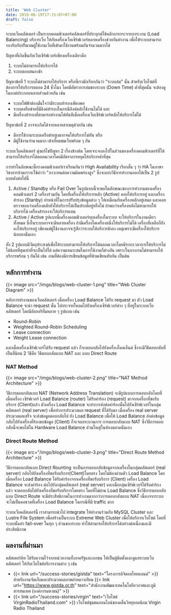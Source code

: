 ```yaml
---
title: 'Web Cluster'
date: 2019-06-19T17:15:07+07:00
draft: false
---
```


ระบบเว็บคลัสเตอร์ เป็นระบบคอมพิวเตอร์คลัสเตอร์ที่ประยุกต์ใช้หลักการกระจายภาระงาน (Load Balancing) บริการเว็บ ให้กับเครื่องเว็บเซิร์ฟเวอร์หลายเครื่องช่วยกันทำงาน เพื่อให้ระบบสามารถรองรับกับปริมาณผู้ใช้งานเว็บที่เข้ามาใช้งานพร้อมกันจำนวนมากได้

ปัญหาที่เกิดขึ้นกับเว็บเซิร์ฟเวอร์เพียงเครื่องเดียวคือ

1. ระบบไม่สามารถให้บริการได้
2. ระบบตอบสนองช้า

ปัญหาข้อที่ 1 ระบบไม่สามารถให้บริการ หรือที่เรามักเรียกกันว่า "ระบบล่ม" นั้น สำหรับเว็บไซต์ที่ต้องการให้บริการตลอด 24 ชั่วโมง โดยมีอัตราการล่มของระบบ (Down Time) ต่ำที่สุดนั้น จะต้องดูในองค์ประกอบหลายส่วนด้วยกัน เช่น

- ระบบไฟฟ้าต้องมั่นใจว่ามีระบบสำรองเพียงพอ
- ระบบเครือข่ายที่มีลิงค์สำรองในกรณีลิงค์หลักใช้งานไม่ได้ และ
- มีเครื่องสำรองที่สามารถทำงานได้ทันทีเมื่อเครื่องเว็บเซิร์ฟเวอร์หลักให้บริการไม่ได้

ปัญหาข้อที่ 2 อาจจะเกิดได้จากหลายสาเหตุด้วยกัน เช่น

- มีการใช้งานระบบเครือข่ายสูงมากจนให้บริการไม่ทัน หรือ
- มีผู้ใช้งานจำนวนมาก เข้าเยี่ยมชมเว็บพร้อม ๆ กัน

ระบบเว็บคลัสเตอร์ มุ่งแก้ไขปัญหา 2 เรื่องข้างต้น โดยเจาะจงลงไปในส่วนของเครื่องคอมพิวเตอร์ที่ให้สามารถให้บริการได้ตลอดเวลาโดยมีอัตราการหยุดให้บริการต่ำที่สุด

การทำในลักษณะนี้ทางคอมพิวเตอร์เราเรียนกันว่า High Availability เรียกสั้น ๆ ว่า HA ในภาษาวิชาการบ้านเราจะใช้คำว่า "ภาวะทนต่อความผิดพร่องสูง" ซึ่งจะแบ่งวิธีการทำงานออกได้เป็น 2 รูปแบบดังต่อไปนี้

1. Active / Standby หรือ Fail Over ในรูปแบบนี้จะพบในลักษณะของการทำงานของเครื่องคอมพิวเตอร์ 2 เครื่องร่วมกัน โดยที่เครื่องให้บริการหลัก (Active) คอยให้บริการอยู่ และเครื่องสำรอง (Stanby) ทำหน้าที่ในการปรับปรุงข้อมูลต่าง ๆ ให้เหมือนกับเครื่องหลักอยู่เสมอ และคอยตรวจสอบว่าเครื่องหลักยังให้บริการได้เป็นปรกติอยู่หรือไม่ ถ้าพบว่าเครื่องหลักไม่สามารถให้บริการได้ เครื่องสำรองจะให้บริการแทน
2. Active / Active รูปแบบนี้เครื่องคอมพิวเตอร์ทุกเครื่องในระบบ จะให้บริการในงานเดียวทั้งหมด ซึ่งในระบบอาจจะมีหลายเครื่อง ถ้ามีเครื่องใดเครื่องหนึ่งให้บริการไม่ได้ เครื่องที่เหลือก็ยังคงให้บริการอยู่ เพียงแต่ผู้ใช้งานอาจจะรู้สึกว่าระบบให้บริการช้าลง เหตุเพราะมีเครื่องให้บริการน้อยลงนั่นเอง

ทั้ง 2 รูปแบบมีวัตถุประสงค์เพื่อให้ระบบสามารถให้บริการได้ตลอดเวลาโดยมีระยะเวลาการให้บริการไม่ได้น้อยที่สุดเท่าที่จะเป็นไปได้ แต่ความเหมาะสมในการใช้งานก็ต่างกัน เพราะในบางงานไม่สามารถให้บริการพร้อม ๆ กันได้ เช่น งานที่ต้องมีการเขียนข้อมูลที่ห้ามเขียนทับกัน เป็นต้น

## หลักการทำงาน

{{< image src="/imgs/blogs/web-cluster-1.png" title="Web Cluster Diagram" >}}

หลักการทำงานของเว็บคลัสเตอร์ เมื่อเครื่อง Load Balance ได้รับ request มา ตัว Load Balance จะนำ request นั้น ไปกระจายโหลดไปยังเครื่องเซิร์ฟเวอร์ต่าง ๆ ที่อยู่ในระบบเว็บคลัสเตอร์ โดยมีอัลกอริทึ่มหลาย ๆ รูปแบบ เช่น

- Round-Robin
- Weighted Round-Robin Scheduling
- Lease connection
- Weight Lease connection

และเมื่อเครื่องเซิร์ฟเวอร์ได้รับ request แล้ว ก็จะตอบกลับไปยังเครื่องไคลเอ็นต์ ซึ่งจะมีวีธีตอบกลับที่เป็นที่นิยม 2 วิธีคือ วิธีตอบกลับแบบ NAT และ แบบ Direct Route

### NAT Method

{{< image src="/imgs/blogs/web-cluster-2.png" title="NAT Method Architecture" >}}

วีธีการตอบกลับแบบ NAT (Network Address Translation) จะมีรูปแบบการตอบกลับโดยที่เมื่อเครื่อง เซิร์ฟเวอร์ Load Balance (router) ได้รับคำร้อง (request) มาจากเครื่องที่ขอรับบริการ (Client)แล้ว ตัวเครื่อง Load Balance จะทำการส่งต่อคำร้องนั้นไปยังเซิร์ฟเวอร์ในกลุ่มคลัสเตอร์ (real server) เพื่อทำการประมวลผล request ที่ได้รับมา เมื่อเครื่อง real server ประมวลผลเสร็จ จะส่งข้อมูลตอบกลับไป ยัง Load Balance เพื่อให้ Load Balance ส่งต่อข้อมูลกลับไปยังเครื่องที่ร้องขอข้อมูล (Client) ก็จะจบกระบวนการ การตอบกลับแบบ NAT ซึ่งวิธีการตอบกลับนี้จะพบได้ใน Hardware Load Balance ส่วนใหญ่ในท้องตลาดนั่นเอง

### Direct Route Method

{{< image src="/imgs/blogs/web-cluster-3.png" title="Direct Route Method Architecture" >}}

วีธีการตอบกลับแบบ Direct Rounting จะเป็นการตอบกลับข้อมูลจากเครื่องในกลุ่มคลัสเตอร์ (real server) กลับไปยังเครื่องที่ขอรับบริการ(Client)โดยตรง โดยไม่ต้องผ่านตัว Load Balance
โดยเมื่อเครื่อง Load Balance ได้รับคำร้องจากเครื่องที่ขอรับบริการ (Client) เครื่อง Load Balance จะส่งคำร้อง ต่อไปยังกลุ่มคลัสเตอร์ (real server) และเมื่อกลุ่มเซิร์ฟเวอร์ได้รับคำร้องแล้ว จะตอบกลับไปยังเครื่องที่ขอรับบริการโดยตรง โดยที่ไม่ผ่าน Load Balance ซึ่งวิธีการตอบกลับแบบ Direct Route จะมีประสิทธิภาพในการทำงานมากกว่าการตอบกลับแบบ NAT เนื่องจากระบบจะไม่เป็นคอขวดที่เครื่อง Load Balance ในกรณีที่มี traffic มาก

ระบบเว็บคลัสเตอร์นี้ เราสามารถนำไป integrate ให้ทำงานร่วมกับ MySQL Cluster และ Lustre File System เพื่อสร้างเป็นระบบ Extreme Web Cluster เพื่อให้บริการเว็บไซต์ โดยที่ระบบนั้นทำ fail-over ในทุก ๆ ส่วนของระบบ ทำให้สามารถให้บริการได้อย่างต่อเนื่องและมีประสิทธิภาพ

## ผลงานที่ผ่านมา

คลัสเตอร์คิท ได้รับความไว้จากหน่วยงานทั้งภาครัฐและเอกชน ให้เป็นผู้ติดตั้งและดูแลระบบเว็บคลัสเตอร์ ให้กับเว็บไซต์บริการงานต่าง ๆ เช่น

- {{< link url="/success-stories/gistda" text="โครงการดิจิตอลไทยแลนด์" >}} สำหรับงานจัดเก็บและประมวลผลภาพถ่ายดาวเทียม {{< link url="https://www.gistda.or.th" text="สำนักงานพัฒนาเทคโนโลยีอวกาศและภูมิสารสนเทศ (องค์การมหาชน)" >}}
- {{< link url="/success-stories/virgin" text="เว็บไซต์ VirginRadioThailand.com" >}} เว็บไซต์ชุมชนออนไลน์ของคลื่นวิทยุยอดนิยม Virgin Radio Thailand

